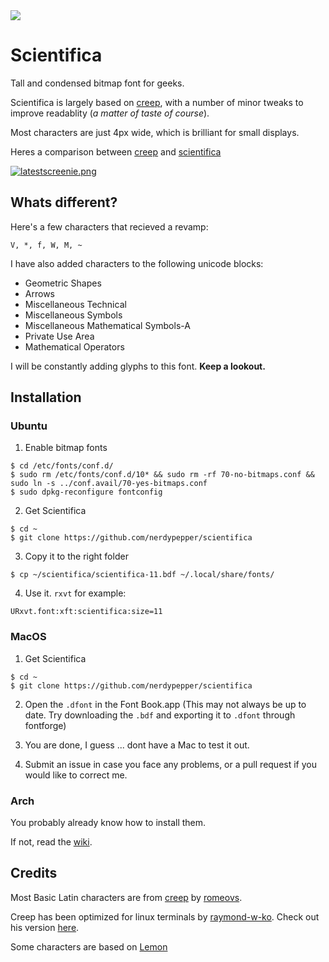 <img src="https://github.com/NerdyPepper/scientifica/blob/master/images/heroimage.jpg">

# Scientifica


Tall and condensed bitmap font for geeks.


Scientifica is largely based on [creep](https://github.com/romeovs/creep), with a number
of minor tweaks to improve readablity (*a matter of taste of course*).

Most characters are just 4px wide, which is brilliant for small displays.

Heres a comparison between [creep](https://github.com/romeovs/creep) and [scientifica](https://github.com/nerdypepper/scientifica)

[![latestscreenie.png](https://s8.postimg.org/i2p0x699x/latestscreenie.png)](https://postimg.org/image/lz2ct5u9d/)


## Whats different?


Here's a few characters that recieved a revamp:

`V, *, f, W, M, ~ `

I have also added characters to the following unicode blocks:

 - Geometric Shapes 
 - Arrows 
 - Miscellaneous Technical 
 - Miscellaneous Symbols
 - Miscellaneous Mathematical Symbols-A
 - Private Use Area
 - Mathematical Operators

I will be constantly adding glyphs to this font. **Keep a lookout.**



## Installation


### Ubuntu


 1. Enable bitmap fonts
 ```shell
 $ cd /etc/fonts/conf.d/ 
 $ sudo rm /etc/fonts/conf.d/10* && sudo rm -rf 70-no-bitmaps.conf && sudo ln -s ../conf.avail/70-yes-bitmaps.conf
 $ sudo dpkg-reconfigure fontconfig
  ```

 2. Get Scientifica
 ```shell
 $ cd ~ 
 $ git clone https://github.com/nerdypepper/scientifica
 ```

 3. Copy it to the right folder
 ```shell 
 $ cp ~/scientifica/scientifica-11.bdf ~/.local/share/fonts/
 ```

 4. Use it. `rxvt` for example:
 ```shell
 URxvt.font:xft:scientifica:size=11
 ```


### MacOS


 1. Get Scientifica
 ```shell
 $ cd ~
 $ git clone https://github.com/nerdypepper/scientifica
 ```

 2. Open the `.dfont` in the Font Book.app (This may not always be up to date. Try downloading the `.bdf` and exporting it to `.dfont` through fontforge)

 3. You are done, I guess ... dont have a Mac to test it out.

 4. Submit an issue in case you face any problems, or a pull request if you would like to correct me.


### Arch

You probably already know how to install them.

If not, read the [wiki](https://wiki.archlinux.org/index.php/fonts).



## Credits

Most Basic Latin characters are from [creep](https://github.com/romeovs/creep) by [romeovs](https://github.com/romeovs).

Creep has been optimized for linux terminals by [raymond-w-ko](https://github.com/raymond-w-ko). Check out his version [here](https://github.com/raymond-w-ko/creep2).

Some characters are based on [Lemon](http://artwizaleczapka.sourceforge.net/)
